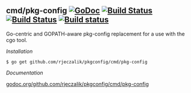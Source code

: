 ## cmd/pkg-config [![GoDoc](https://godoc.org/github.com/rjeczalik/pkgconfig/cmd/pkg-config?status.png)](https://godoc.org/github.com/rjeczalik/pkgconfig/cmd/pkg-config) [![Build Status](https://img.shields.io/travis/rjeczalik/pkgconfig/master.svg)](https://travis-ci.org/rjeczalik/pkgconfig "linux_amd64") [![Build Status](https://img.shields.io/travis/rjeczalik/pkgconfig/osx.svg)](https://travis-ci.org/rjeczalik/pkgconfig "darwin_amd64") [![Build status](https://img.shields.io/appveyor/ci/rjeczalik/pkgconfig.svg)](https://ci.appveyor.com/project/rjeczalik/pkgconfig "windows_amd64")

Go-centric and GOPATH-aware pkg-config replacement for a use with the cgo tool.

*Installation*

```
$ go get github.com/rjeczalik/pkgconfig/cmd/pkg-config
```

*Documentation*

[godoc.org/github.com/rjeczalik/pkgconfig/cmd/pkg-config](https://godoc.org/github.com/rjeczalik/pkgconfig/cmd/pkg-config)
